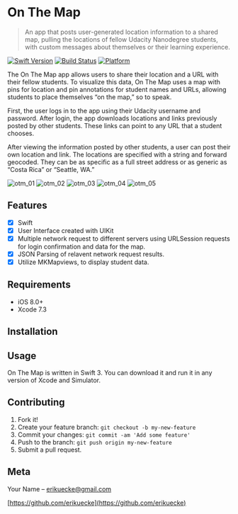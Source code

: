 # On The Map
> An app that posts user-generated location information to a shared map, pulling the locations of fellow Udacity Nanodegree students, with custom messages about themselves or their learning experience.

[![Swift Version][swift-image]][swift-url]
[![Build Status][travis-image]][travis-url] 
[![Platform](https://img.shields.io/cocoapods/p/LFAlertController.svg?style=flat)](http://cocoapods.org/pods/LFAlertController)

The On The Map app allows users to share their location and a URL with their fellow students. To visualize this data, On The Map uses a map with pins for location and pin annotations for student names and URLs, allowing students to place themselves “on the map,” so to speak. 

First, the user logs in to the app using their Udacity username and password. After login, the app downloads locations and links previously posted by other students. These links can point to any URL that a student chooses.

After viewing the information posted by other students, a user can post their own location and link. The locations are specified with a string and forward geocoded. They can be as specific as a full street address or as generic as “Costa Rica” or “Seattle, WA.”

![otm_01](https://user-images.githubusercontent.com/17869297/30347676-dcea3f3e-97da-11e7-944b-0fb55cc26940.jpg)
![otm_02](https://user-images.githubusercontent.com/17869297/30347680-dcf2d5e0-97da-11e7-8d1d-aca7af69bbd8.jpg)
![otm_03](https://user-images.githubusercontent.com/17869297/30347679-dcec9eaa-97da-11e7-9381-4b4c5308750c.jpg)
![otm_04](https://user-images.githubusercontent.com/17869297/30347678-dcebe49c-97da-11e7-98ca-758e0a7b0fcb.jpg)
![otm_05](https://user-images.githubusercontent.com/17869297/30347677-dcebd77c-97da-11e7-86b2-d97f523d7ae6.jpg)


## Features

- [x] Swift
- [x] User Interface created with UIKit
- [x] Multiple network request to different servers using URLSession requests for login confirmation and data for the map. 
- [x] JSON Parsing of relavent network request results.
- [x] Utilize MKMapviews, to display student data.

## Requirements

- iOS 8.0+
- Xcode 7.3

## Installation

## Usage
On The Map is written in Swift 3. You can download it and run it in any version of Xcode and Simulator.

## Contributing
1. Fork it!
2. Create your feature branch: `git checkout -b my-new-feature`
3. Commit your changes: `git commit -am 'Add some feature'`
4. Push to the branch: `git push origin my-new-feature`
5. Submit a pull request.

## Meta

Your Name – erikuecke@gmail.com

[https://github.com/erikuecke](https://github.com/erikuecke)

[swift-image]:https://img.shields.io/badge/swift-3.0-orange.svg
[swift-url]: https://swift.org/

[travis-image]: https://img.shields.io/travis/dbader/node-datadog-metrics/master.svg?style=flat-square
[travis-url]: https://travis-ci.org/dbader/node-datadog-metrics
<!-- [codebeat-image]: https://codebeat.co/badges/c19b47ea-2f9d-45df-8458-b2d952fe9dad
[codebeat-url]: https://codebeat.co/projects/github-com-vsouza-awesomeios-com -->